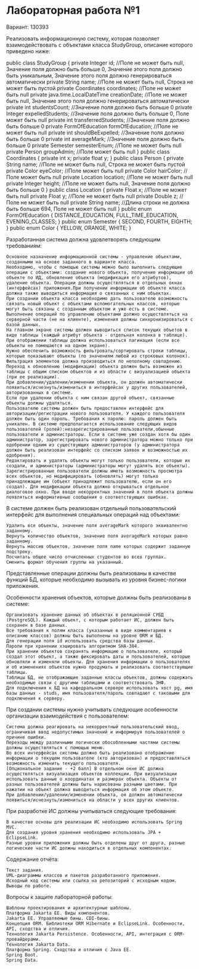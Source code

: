# Лабораторная работа №1

Вариант: 130393

Реализовать информационную систему, которая позволяет взаимодействовать с объектами класса StudyGroup, описание которого приведено ниже:

public class StudyGroup {
    private Integer id; //Поле не может быть null, Значение поля должно быть больше 0, Значение этого поля должно быть уникальным, Значение этого поля должно генерироваться автоматически
    private String name; //Поле не может быть null, Строка не может быть пустой
    private Coordinates coordinates; //Поле не может быть null
    private java.time.LocalDateTime creationDate; //Поле не может быть null, Значение этого поля должно генерироваться автоматически
    private int studentsCount; //Значение поля должно быть больше 0
    private Integer expelledStudents; //Значение поля должно быть больше 0, Поле может быть null
    private int transferredStudents; //Значение поля должно быть больше 0
    private FormOfEducation formOfEducation; //Поле не может быть null
    private int shouldBeExpelled; //Значение поля должно быть больше 0
    private int averageMark; //Значение поля должно быть больше 0
    private Semester semesterEnum; //Поле не может быть null
    private Person groupAdmin; //Поле может быть null
}
public class Coordinates {
    private int x;
    private float y;
}
public class Person {
    private String name; //Поле не может быть null, Строка не может быть пустой
    private Color eyeColor; //Поле может быть null
    private Color hairColor; //Поле может быть null
    private Location location; //Поле не может быть null
    private Integer height; //Поле не может быть null, Значение поля должно быть больше 0
}
public class Location {
    private Float x; //Поле не может быть null
    private Float y; //Поле не может быть null
    private Double z; //Поле не может быть null
    private String name; //Длина строки не должна быть больше 694, Поле не может быть null
}
public enum FormOfEducation {
    DISTANCE_EDUCATION,
    FULL_TIME_EDUCATION,
    EVENING_CLASSES;
}
public enum Semester {
    SECOND,
    FOURTH,
    EIGHTH;
}
public enum Color {
    YELLOW,
    ORANGE,
    WHITE;
}

Разработанная система должна удовлетворять следующим требованиям:

    Основное назначение информационной системы - управление объектами, созданными на основе заданного в варианте класса.
    Необходимо, чтобы с помощью системы можно было выполнить следующие операции с объектами: создание нового объекта, получение информации об объекте по ИД, обновление объекта (модификация его атрибутов), удаление объекта. Операции должны осуществляться в отдельных окнах (интерфейсах) приложения.При получении информации об объекте класса должна также выводиться информация о связанных с ним объектах.
    При создании объекта класса необходимо дать пользователю возможность связать новый объект с объектами вспомогательных классов, которые могут быть связаны с созданным объектом и уже есть в системе.
    Выполнение операций по управлению объектами должно осуществляться на серверной части (не на клиенте), изменения должны синхронизироваться с базой данных.
    На главном экране системы должен выводиться список текущих объетов в виде таблицы (каждый атрибут объекта - отдельная колонка в таблице). При отображении таблицы должна использоваться пагинация (если все объекты не помещаются на одном экране).
    Нужно обеспечить возможность фильтровать/сортировать строки таблицы, которые показывают объекты (по значениям любой из строковых колонок). Фильтрация элементов должна производиться по неполному совпадению.
    Переход к обновлению (модификации) объекта должен быть возможен из таблицы с общим списком объектов и из области с визуализацией объекта (при ее реализации).
    При добавлении/удалении/изменении объекта, он должен автоматически появиться/исчезнуть/измениться в интерфейсах у других пользователей, авторизованных в системе.
    Если при удалении объекта с ним связан другой объект, связанные объекты должны удаляться.
    Пользователю системы должен быть предоставлен интерфейс для авторизации/регистрации нового пользователя. У каждого пользователя должен быть один пароль. Требования к паролю: пароль должен быть уникален. В системе предполагается использование следующих видов пользователей (ролей):незарегистрированные пользователи,обычные пользователи и администраторы. Если в системе уже создан хотя бы один администратор, зарегистрировать нового администратора можно только при одобрении одним из существующих администраторов (у администратора должен быть реализован интерфейс со списком заявок и возможностью их одобрения).
    Редактировать и удалять объекты могут только пользователи, которые их создали, и администраторы (администраторы могут удалять все объекты).
    Зарегистрированные пользователи должны иметь возможность просмотра всех объектов, но модифицировать (обновлять) могут только принадлежащие им (объект принадлежит пользователю, если он его создал). Для модификации объекта должно открываться отдельное диалоговое окно. При вводе некорректных значений в поля объекта должны появляться информативные сообщения о соответствующих ошибках.

В системе должен быть реализован отдельный пользовательский интерфейс для выполнения специальных операций над объектами:

    Удалить все объекты, значение поля averageMark которого эквивалентно заданному.
    Вернуть количество объектов, значение поля averageMark которых равно заданному.
    Вернуть массив объектов, значение поля name которых содержит заданную подстроку.
    Посчитать общее число отчисленных студентов во всех группах.
    Сменить формат обучения группы на указанный.

Представленные операции должны быть реализованы в качестве функций БД, которые необходимо вызывать из уровня бизнес-логики приложения.

Особенности хранения объектов, которые должны быть реализованы в системе:

    Организовать хранение данных об объектах в реляционной СУБД (PostgreSQL). Каждый объект, с которым работает ИС, должен быть сохранен в базе данных.
    Все требования к полям класса (указанные в виде комментариев к описанию классов) должны быть выполнены на уровне ORM и БД.
    Для генерации поля id использовать средства базы данных.
    Пароли при хранении хэшировать алгоритмом SHA-384.
    При хранении объектов сохранять информацию о пользователе, который создал этот объект, а также фиксировать даты и пользователей, которые обновляли и изменяли объекты. Для хранения информации о пользователях и об изменениях объектов нужно продумать и реализовать соответствующие таблицы.
    Таблицы БД, не отображающие заданные классы объектов, должны содержать необходимые связи с другими таблицами и соответствовать 3НФ.
    Для подключения к БД на кафедральном сервере использовать хост pg, имя базы данных - studs, имя пользователя/пароль совпадают с таковыми для подключения к серверу.

При создании системы нужно учитывать следующие особенности организации взаимодействия с пользователем:

    Система должна реагировать на некорректный пользовательский ввод, ограничивая ввод недопустимых значений и информируя пользователей о причине ошибки.
    Переходы между различными логически обособленными частями системы должны осуществляться с помощью меню.
    Во всех интерфейсах системы должно быть реализовано отображение информации о текущем пользователе (кто авторизован) и предоставляться возможность изменить текущего пользователя.
    [Опциональное задание - +2 балл] В отдельном окне ИС должна осуществляться визуализация объектов коллекции. При визуализации использовать данные о координатах и размерах объекта. Объекты от разных пользователей должны быть нарисованы разными цветами. При нажатии на объект должна выводиться информация об этом объекте.
    При добавлении/удалении/изменении объекта, он должен автоматически появиться/исчезнуть/измениться на области у всех других клиентов.

При разработке ИС должны учитываться следующие требования:

    В качестве основы для реализации ИС необходимо использовать Spring MVC.
    Для создания уровня хранения необходимо использовать JPA + EclipseLink.
    Разные уровни приложения должны быть отделены друг от друга, разные логические части ИС должны находиться в отдельных компонентах.

Содержание отчёта:

    Текст задания.
    UML-диаграммы классов и пакетов разработанного приложения.
    Исходный код системы или ссылка на репозиторий с исходным кодом.
    Выводы по работе.

Вопросы к защите лабораторной работы:

    Шаблоны проектирования и архитектурные шаблоны.
    Платформа Jakarta EE. Виды компонентов.
    Jakarta EE. Управляемые бины. CDI-бины.
    Концепция ORM. Библиотеки ORM Hibernate и EclipseLink. Особенности, API, сходства и отличия.
    Технология Jakarta Persistence. Особенности, API, интеграция с ORM-провайдерами.
    Технология Jakarta Data.
    Платформа Spring. Сходства и отличия с Java EE.
    Spring Boot.
    Spring Data.
